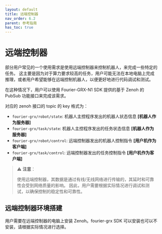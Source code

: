 ```yaml
---
layout: default
title: 远端控制器
nav_order: 6.2
parent: 参考指南
has_toc: true
---
```


# 远端控制器

部分用户常见的一个使用需求是使用远端控制器来控制机器人，来完成一些特定的任务。
这主要是因为对于算力要求较高的任务，用户可能无法在本地电脑上完成推理，或者用户希望能够在远端控制机器人，以便更好地进行代码调试和测试。

在这种情况下，用户可以使用 Fourier-GRX-N1 SDK 提供的基于 Zenoh 的 PubSub 功能接口来完成该需求。

对应的 zenoh 接口的 topic 的 key 格式为：

- `fourier-grx/robot/state`: 机器人主控程序发出的机器人状态信息 **[机器人作为服务器]**
- `fourier-grx/task/state`: 机器人主控程序发出的任务状态信息 **[机器人作为服务器]**
- `fourier-grx/robot/control`: 远端控制器发出的机器人控制指令 **[用户机作为客户端]**
- `fourier-grx/task/control`: 远端控制器发出的任务控制指令 **[用户机作为客户端]**

> ⚠️ **注意**：
> 
> 使用远端控制器，其数据是通过有线/无线网络进行传输的，其延时和可靠性会受到网络质量的影响。
> 因此，用户需要根据实际情况进行调试和测试，以确保控制的稳定性和可靠性。

## 远端控制器环境搭建

用户需要在远端控制器的电脑上安装 Zenoh。fourier-grx SDK 可以安装也可以不安装，请根据实际情况进行选择。

